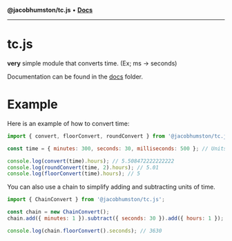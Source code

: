 **@jacobhumston/tc.js** • [**Docs**](globals.md)

---

# tc.js

**very** simple module that converts time. (Ex; ms -> seconds)

Documentation can be found in the [docs](/docs/globals.md) folder.

# Example

Here is an example of how to convert time:

```js
import { convert, floorConvert, roundConvert } from '@jacobhumston/tc.js';

const time = { minutes: 300, seconds: 30, milliseconds: 500 }; // Units of time to convert

console.log(convert(time).hours); // 5.508472222222222
console.log(roundConvert(time, 2).hours); // 5.01
console.log(floorConvert(time).hours); // 5
```

You can also use a chain to simplify adding and subtracting units of time.

```js
import { ChainConvert } from '@jacobhumston/tc.js';

const chain = new ChainConvert();
chain.add({ minutes: 1 }).subtract({ seconds: 30 }).add({ hours: 1 });

console.log(chain.floorConvert().seconds); // 3630
```
